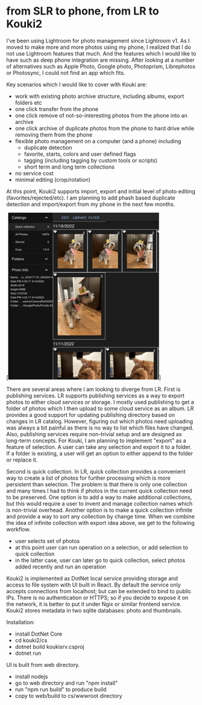 # from SLR to phone, from LR to Kouki2

I've been using Lightroom for photo management since Lightroom v1. As I moved to make more and more photos using my phone, I realized that I do not use Lightroom features that much. And the features which I would like to have such as deep phone integration are missing. After looking at a number of alternatives such as Apple Photo, Google photo, Photoprism, Librephotos or Photosync, I could not find an app which fits.

Key scenarios which I would like to cover with Kouki are:

- work with existing photo archive structure, including albums, export folders etc
- one click transfer from the phone
- one click remove of not-so-interesting photos from the phone into an archive
- one click archive of duplicate photos from the phone to hard drive while removing them from the phone
- flexible photo management on a computer (and a phone) including
  * duplicate detection
  * favorite, starts, colors and user defined flags
  * tagging (including tagging by custom tools or scripts)
  * short term and long term collections
- no service cost
- minimal editing (crop/rotation)

At this point, Kouki2 supports import, export and initial level of photo editing (favorites/rejected/etc). I am planning to add phash based duplicate detection and import/export from my phone in the next few months. 

[<img src="./readme-screen1.jpeg" width="400" />]

There are several areas where I am looking to diverge from LR. First is publishing services. LR supports publishing services as a way to export photos to either cloud services or storage. I mostly used publishing to get a folder of photos which I then upload to some cloud service as an album. LR provides a good support for updating publishing directory based on changes in LR catalog. However, figuring out which photos need uploading was always a bit painful as there is no way to list which files have changed. Also, publishing services require non-trivial setup and are designed as long-term concepts. For Kouki, I am planning to implement "export" as a feature of selection. A user can take any selection and export it to a folder. If a folder is existing, a user will get an option to either append to the folder or replace it. 

Second is quick collection. In LR, quick collection provides a convenient way to create a list of photos for further processing which is more persistent than selection. The problem is that there is only one collection and many times I had to think if photos in the current quick collection need to be preserved. One option is to add a way to make additional collections, but this would require a user to invent and manage collection names which is non-trivial overhead. Another option is to make a quick collection infinite and provide a way to sort any collection by change time. When we combine the idea of infinite collection with export idea above, we get to the following workflow.

- user selects set of photos
- at this point user can run operation on a selection, or add selection to quick collection
- in the latter case, user can later go to quick collection, select photos added recently and run an operation

Kouki2 is implemented as DotNet local service providing storage and access to file system with UI built in React. By default the service only accepts connections from localhost; but can be extended to bind to public IPs. There is no authentication or HTTPS; so if you decide to expose it on the network, it is better to put it under Ngix or similar frontend service. Kouki2 stores metadata in two sqlite databases: photo and thumbnails.

Installation:
- install DotNet Core
- cd kouki2/cs
- dotnet build koukisrv.csproj
- dotnet run

UI is built from web directory. 
- install nodejs
- go to web directory and run "npm install"
- run "npm run build" to produce build
- copy to web/build to cs/wwwroot directory 
